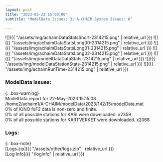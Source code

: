 ```yaml
---
layout: post
title: "2023-05-22 15:00:00"
subtitle: "ModelData Issues: 3; A-CHAIM System Issues: 0"

---
```


![]({{ "/assets/img/achaimDataStatsShort-2314215.png" | relative_url }})
![]({{ "/assets/img/achaimDataStatsLong00-2314215.png" | relative_url }})
![]({{ "/assets/img/achaimDataStatsLong01-2314215.png" | relative_url }})
![]({{ "/assets/img/achaimDataStatsLong02-2314215.png" | relative_url }})
![]({{ "/assets/img/modelDataDataStats-2314215.png" | relative_url }})
![]({{ "/assets/img/modelDataStationStats-2314215.png" | relative_url }})
![]({{ "/assets/img/achaimRunTime-2314215.png" | relative_url }})


### ModelData Issues:  
  
{: .box-warning}  
 ModelData report for 22-May-2023 15:15:08   
 /home2/achaim1/A-CHAIM/modelData/2023/142/15/modelData.mat   
 0% of IONO foF2 data is non-zero and finite.   
 0% of all possible stations for KASI were downloaded. x2359   
 0% of all possible stations for KARTVERKET were downloaded. x2068   
  


### Logs:  
  
{: .box-note}  
[Logs.zip]({{ "/assets/other/logs.zip" | relative_url }})  
[Log Info]({{ "/logInfo" | relative_url }})  
